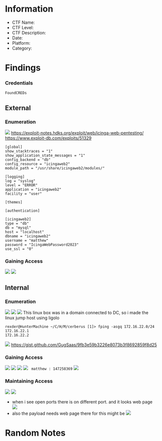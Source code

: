 # Information
- CTF Name: 
- CTF Level:
- CTF Description: 
- Date: 
- Platform: 
- Category: 

# Findings
### Credentials
`FoundCREDs`
## External
### Enumeration
![](https://i.imgur.com/unoi8ip.png)
https://exploit-notes.hdks.org/exploit/web/icinga-web-pentesting/
https://www.exploit-db.com/exploits/51329
```shell
[global]
show_stacktraces = "1"
show_application_state_messages = "1"
config_backend = "db"
config_resource = "icingaweb2"
module_path = "/usr/share/icingaweb2/modules/"

[logging]
log = "syslog"
level = "ERROR"
application = "icingaweb2"
facility = "user"

[themes]

[authentication]

[icingaweb2]
type = "db"
db = "mysql"
host = "localhost"
dbname = "icingaweb2"
username = "matthew"
password = "IcingaWebPassword2023"
use_ssl = "0"
```

### Gaining Access
![](https://i.imgur.com/aNgiobm.png)
![](https://i.imgur.com/sK77Vn7.png)
## Internal
### Enumeration
![](https://i.imgur.com/7Chiq5b.png)
![](https://i.imgur.com/Qt0BVvN.png)
![](https://i.imgur.com/CJvP7q8.png)
This linux box was in a domain connected to DC, so i made the linux jump host using ligolo
```shell
rexder@HunterMachine ~/C/H/M/cerberus [1]> fping -asgq 172.16.22.0/24
172.16.22.1
172.16.22.2
```
![](https://i.imgur.com/LdQGr6j.png)
https://gist.github.com/GugSaas/9fb3e59b3226e8073b3f8692859f8d25
### Gaining Access
![](https://i.imgur.com/2v0QXGt.png)
![](https://i.imgur.com/DPEgPKH.png)
![](https://i.imgur.com/chltxqT.png)
![](https://i.imgur.com/ptPY3qo.png)
` matthew : 147258369`
![](https://i.imgur.com/J74vj48.png)
### Maintaining Access
![](https://i.imgur.com/A6EGiJn.png)
![](https://i.imgur.com/MK60MRe.png)
- when i see open ports there is on different port. and it looks web page
![](https://i.imgur.com/SUby34m.png)
- also the payload needs web page there for this might be
![](https://i.imgur.com/kaMvIPP.png)



# Random Notes